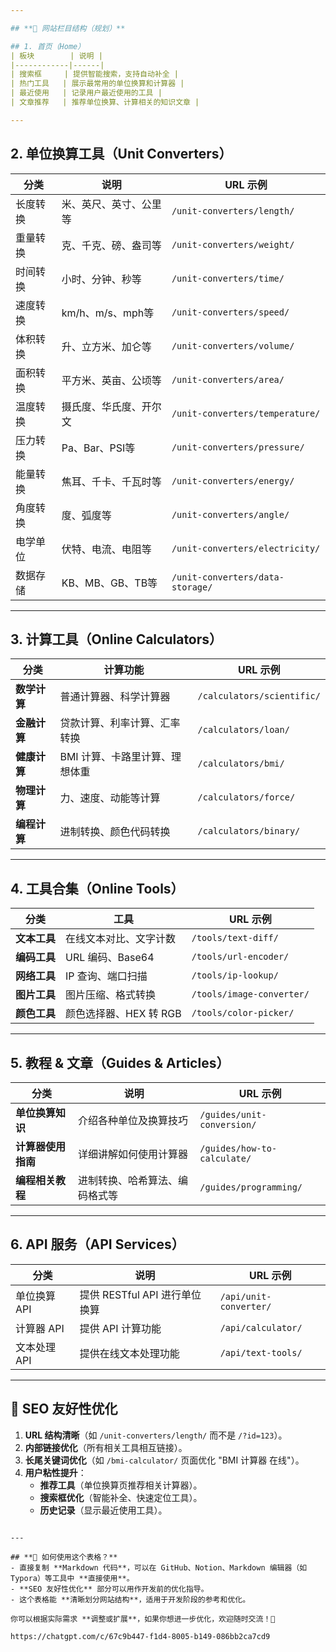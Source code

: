 ```yaml
---

## **📌 网站栏目结构（规划）**

## 1. 首页（Home）
| 板块        | 说明 |
|------------|------|
| 搜索框     | 提供智能搜索，支持自动补全 |
| 热门工具   | 展示最常用的单位换算和计算器 |
| 最近使用   | 记录用户最近使用的工具 |
| 文章推荐   | 推荐单位换算、计算相关的知识文章 |

---
```


## 2. 单位换算工具（Unit Converters）
| 分类       | 说明 | URL 示例 |
|------------|------|-----------|
| 长度转换   | 米、英尺、英寸、公里等 | `/unit-converters/length/` |
| 重量转换   | 克、千克、磅、盎司等 | `/unit-converters/weight/` |
| 时间转换   | 小时、分钟、秒等 | `/unit-converters/time/` |
| 速度转换   | km/h、m/s、mph等 | `/unit-converters/speed/` |
| 体积转换   | 升、立方米、加仑等 | `/unit-converters/volume/` |
| 面积转换   | 平方米、英亩、公顷等 | `/unit-converters/area/` |
| 温度转换   | 摄氏度、华氏度、开尔文 | `/unit-converters/temperature/` |
| 压力转换   | Pa、Bar、PSI等 | `/unit-converters/pressure/` |
| 能量转换   | 焦耳、千卡、千瓦时等 | `/unit-converters/energy/` |
| 角度转换   | 度、弧度等 | `/unit-converters/angle/` |
| 电学单位   | 伏特、电流、电阻等 | `/unit-converters/electricity/` |
| 数据存储   | KB、MB、GB、TB等 | `/unit-converters/data-storage/` |

---

## 3. 计算工具（Online Calculators）
| 分类            | 计算功能 | URL 示例 |
|----------------|---------|----------|
| **数学计算**   | 普通计算器、科学计算器 | `/calculators/scientific/` |
| **金融计算**   | 贷款计算、利率计算、汇率转换 | `/calculators/loan/` |
| **健康计算**   | BMI 计算、卡路里计算、理想体重 | `/calculators/bmi/` |
| **物理计算**   | 力、速度、动能等计算 | `/calculators/force/` |
| **编程计算**   | 进制转换、颜色代码转换 | `/calculators/binary/` |

---

## 4. 工具合集（Online Tools）
| 分类       | 工具 | URL 示例 |
|------------|------|----------|
| **文本工具** | 在线文本对比、文字计数 | `/tools/text-diff/` |
| **编码工具** | URL 编码、Base64 | `/tools/url-encoder/` |
| **网络工具** | IP 查询、端口扫描 | `/tools/ip-lookup/` |
| **图片工具** | 图片压缩、格式转换 | `/tools/image-converter/` |
| **颜色工具** | 颜色选择器、HEX 转 RGB | `/tools/color-picker/` |

---

## 5. 教程 & 文章（Guides & Articles）
| 分类           | 说明 | URL 示例 |
|--------------|------|----------|
| **单位换算知识** | 介绍各种单位及换算技巧 | `/guides/unit-conversion/` |
| **计算器使用指南** | 详细讲解如何使用计算器 | `/guides/how-to-calculate/` |
| **编程相关教程** | 进制转换、哈希算法、编码格式等 | `/guides/programming/` |

---

## 6. API 服务（API Services）
| 分类         | 说明 | URL 示例 |
|------------|------|----------|
| 单位换算 API | 提供 RESTful API 进行单位换算 | `/api/unit-converter/` |
| 计算器 API  | 提供 API 计算功能 | `/api/calculator/` |
| 文本处理 API | 提供在线文本处理功能 | `/api/text-tools/` |

---

## **📌 SEO 友好性优化**
1. **URL 结构清晰**（如 `/unit-converters/length/` 而不是 `/?id=123`）。
2. **内部链接优化**（所有相关工具相互链接）。
3. **长尾关键词优化**（如 `/bmi-calculator/` 页面优化 "BMI 计算器 在线"）。
4. **用户粘性提升**：
   - **推荐工具**（单位换算页推荐相关计算器）。
   - **搜索框优化**（智能补全、快速定位工具）。
   - **历史记录**（显示最近使用工具）。
```

---

## **📌 如何使用这个表格？**
- 直接复制 **Markdown 代码**，可以在 GitHub、Notion、Markdown 编辑器（如 Typora）等工具中 **直接使用**。
- **SEO 友好性优化** 部分可以用作开发前的优化指导。
- 这个表格能 **清晰划分网站结构**，适用于开发阶段的参考和优化。

你可以根据实际需求 **调整或扩展**，如果你想进一步优化，欢迎随时交流！🚀

https://chatgpt.com/c/67c9b447-f1d4-8005-b149-086bb2ca7cd9
